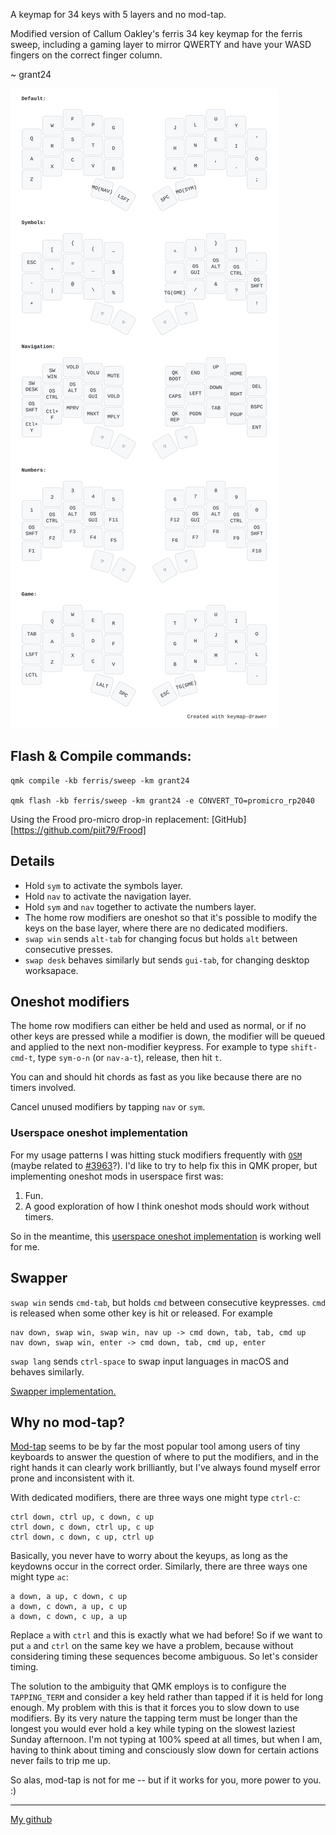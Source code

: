 A keymap for 34 keys with 5 layers and no mod-tap.

Modified version of Callum Oakley's ferris 34 key keymap for the ferris sweep, including a gaming layer to mirror QWERTY and have your WASD fingers on the correct finger column.

  ~ grant24

![grant24's keymap visual](my_keymap.svg)


## Flash & Compile commands:

```
qmk compile -kb ferris/sweep -km grant24

qmk flash -kb ferris/sweep -km grant24 -e CONVERT_TO=promicro_rp2040
```
Using the Frood pro-micro drop-in replacement: [GitHub][https://github.com/piit79/Frood]


## Details

- Hold `sym` to activate the symbols layer.
- Hold `nav` to activate the navigation layer.
- Hold `sym` and `nav` together to activate the numbers layer.
- The home row modifiers are oneshot so that it's possible to modify the
  keys on the base layer, where there are no dedicated modifiers.
- `swap win` sends `alt-tab` for changing focus but holds `alt`
  between consecutive presses.
- `swap desk` behaves similarly but sends `gui-tab`, for changing desktop worksapace.

## Oneshot modifiers

The home row modifiers can either be held and used as normal, or if no other
keys are pressed while a modifier is down, the modifier will be queued and
applied to the next non-modifier keypress. For example to type `shift-cmd-t`,
type `sym-o-n` (or `nav-a-t`), release, then hit `t`.

You can and should hit chords as fast as you like because there are no timers
involved.

Cancel unused modifiers by tapping `nav` or `sym`.

### Userspace oneshot implementation

For my usage patterns I was hitting stuck modifiers frequently with [`OSM`][]
(maybe related to [#3963][]?). I'd like to try to help fix this in QMK proper,
but implementing oneshot mods in userspace first was:

1. Fun.
2. A good exploration of how I think oneshot mods should work without timers.

So in the meantime, this [userspace oneshot implementation][] is working well
for me.

## Swapper

`swap win` sends `cmd-tab`, but holds `cmd` between consecutive keypresses.
`cmd` is released when some other key is hit or released. For example

    nav down, swap win, swap win, nav up -> cmd down, tab, tab, cmd up
    nav down, swap win, enter -> cmd down, tab, cmd up, enter

`swap lang` sends `ctrl-space` to swap input languages in macOS and behaves
similarly.

[Swapper implementation.][]

## Why no mod-tap?

[Mod-tap][] seems to be by far the most popular tool among users of tiny
keyboards to answer the question of where to put the modifiers, and in the
right hands it can clearly work brilliantly, but I've always found myself error
prone and inconsistent with it.

With dedicated modifiers, there are three ways one might type `ctrl-c`:

    ctrl down, ctrl up, c down, c up
    ctrl down, c down, ctrl up, c up
    ctrl down, c down, c up, ctrl up

Basically, you never have to worry about the keyups, as long as the keydowns
occur in the correct order. Similarly, there are three ways one might type
`ac`:

    a down, a up, c down, c up
    a down, c down, a up, c up
    a down, c down, c up, a up

Replace `a` with `ctrl` and this is exactly what we had before! So if we want
to put `a` and `ctrl` on the same key we have a problem, because without
considering timing these sequences become ambiguous. So let's consider timing.

The solution to the ambiguity that QMK employs is to configure the
`TAPPING_TERM` and consider a key held rather than tapped if it is held for
long enough. My problem with this is that it forces you to slow down to use
modifiers. By its very nature the tapping term must be longer than the longest
you would ever hold a key while typing on the slowest laziest Sunday afternoon.
I'm not typing at 100% speed at all times, but when I am, having to think about
timing and consciously slow down for certain actions never fails to trip me up.

So alas, mod-tap is not for me -- but if it works for you, more power to you.
:)

* * *

[My github][]

[`OSM`]: /docs/one_shot_keys.md
[#3963]: https://github.com/qmk/qmk_firmware/issues/3963
[userspace oneshot implementation]: oneshot.c
[swapper implementation.]: swapper.c
[Mod-tap]: https://github.com/qmk/qmk_firmware/blob/master/docs/mod_tap.md
[My github]: https://github.com/callum-oakley
